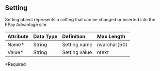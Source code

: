 ## Setting
Setting object represents a setting that can be changed or inserted into the EPay Advantage site.

| Attribute | Data Type | Definition | Max Length |
| :----------- | :--------- | :--------- | :--------- |
| Name\* | String | Setting name | nvarchar(50) |
| Value\* | String | Setting value | ntext |
\*Required
